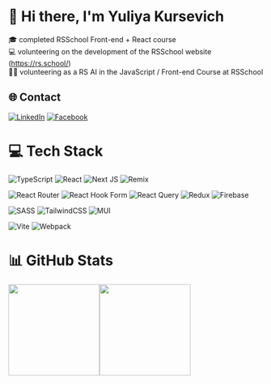 # 👋 Hi there, I'm Yuliya Kursevich

🎓 completed RSSchool Front-end + React course<br>
💻 volunteering on the development of the RSSchool website (<https://rs.school/>)<br>
👩‍🏫 volunteering as a RS AI in the JavaScript / Front-end Course at RSSchool

## 🌐 Contact

[![LinkedIn](https://img.shields.io/badge/LinkedIn-%230077B5.svg?logo=linkedin&logoColor=white&style=for-the-badge)](https://www.linkedin.com/in/yuliya-kursevich/) [![Facebook](https://img.shields.io/badge/Facebook-%231877F2.svg?logo=Facebook&logoColor=white&style=for-the-badge)](https://www.facebook.com/julia.pochtar)

# 💻 Tech Stack

![TypeScript](https://img.shields.io/badge/typescript-%23007ACC.svg?style=for-the-badge&logo=typescript&logoColor=white) ![React](https://img.shields.io/badge/react-%2320232a.svg?style=for-the-badge&logo=react&logoColor=%2361DAFB) ![Next JS](https://img.shields.io/badge/Next-black?style=for-the-badge&logo=next.js&logoColor=white) ![Remix](https://img.shields.io/badge/remix-%23000.svg?style=for-the-badge&logo=remix&logoColor=white)

![React Router](https://img.shields.io/badge/React_Router-CA4245?style=for-the-badge&logo=react-router&logoColor=white) ![React Hook Form](https://img.shields.io/badge/React%20Hook%20Form-%23EC5990.svg?style=for-the-badge&logo=reacthookform&logoColor=white) ![React Query](https://img.shields.io/badge/-React%20Query-FF4154?style=for-the-badge&logo=react%20query&logoColor=white) ![Redux](https://img.shields.io/badge/redux-%23593d88.svg?style=for-the-badge&logo=redux&logoColor=white) ![Firebase](https://img.shields.io/badge/firebase-%23039BE5.svg?style=for-the-badge&logo=firebase)

![SASS](https://img.shields.io/badge/SASS-hotpink.svg?style=for-the-badge&logo=SASS&logoColor=white) ![TailwindCSS](https://img.shields.io/badge/tailwindcss-%2338B2AC.svg?style=for-the-badge&logo=tailwind-css&logoColor=white) ![MUI](https://img.shields.io/badge/MUI-%230081CB.svg?style=for-the-badge&logo=mui&logoColor=white)

![Vite](https://img.shields.io/badge/vite-%23646CFF.svg?style=for-the-badge&logo=vite&logoColor=white) ![Webpack](https://img.shields.io/badge/webpack-%238DD6F9.svg?style=for-the-badge&logo=webpack&logoColor=black)

# 📊 GitHub Stats

<img height="180em" src="https://github-readme-stats.vercel.app/api?username=YulikK&theme=gruvbox&hide_border=false&include_all_commits=false&count_private=false" /><img height="180em" src="https://github-readme-stats.vercel.app/api/top-langs/?username=YulikK&theme=gruvbox&hide_border=false&include_all_commits=false&count_private=false&layout=compact"/>
